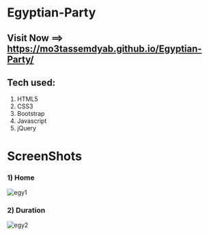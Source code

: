 # Egyptian-Party


 ## Visit Now ==>  https://mo3tassemdyab.github.io/Egyptian-Party/

## Tech used:
1) HTML5
2) CSS3
3) Bootstrap
4) Javascript
5) jQuery

# ScreenShots
### 1) Home
![egy1](https://github.com/user-attachments/assets/385a68d0-214b-4d6f-aece-24c876b87e0f)

### 2) Duration
![egy2](https://github.com/user-attachments/assets/f938025b-6096-4787-a606-67110cd19e2a)
